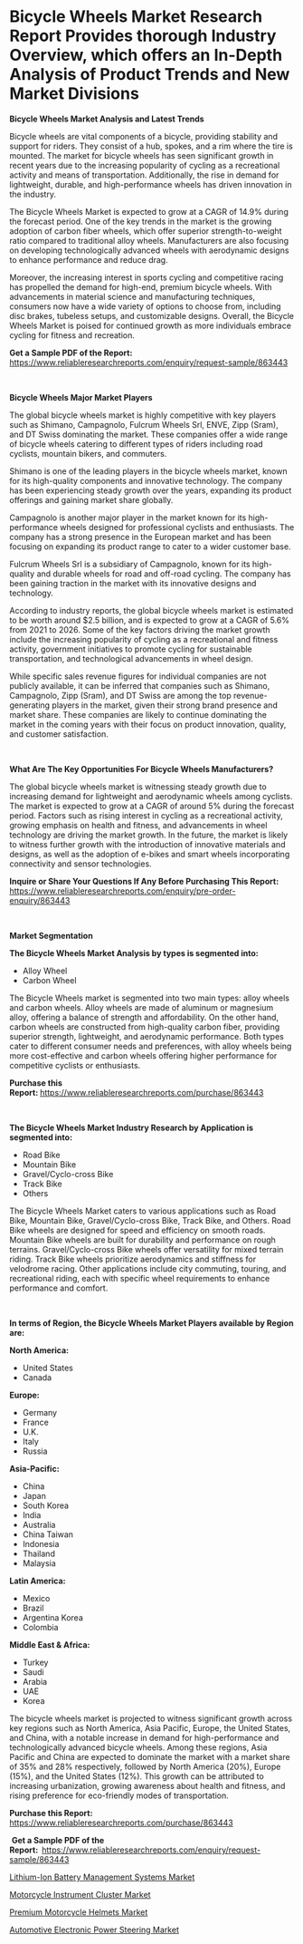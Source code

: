 <p><h1>Bicycle Wheels Market Research Report Provides thorough Industry Overview, which offers an In-Depth Analysis of Product Trends and New Market Divisions</h1></p><p><strong>Bicycle Wheels Market Analysis and Latest Trends</strong></p>
<p><p>Bicycle wheels are vital components of a bicycle, providing stability and support for riders. They consist of a hub, spokes, and a rim where the tire is mounted. The market for bicycle wheels has seen significant growth in recent years due to the increasing popularity of cycling as a recreational activity and means of transportation. Additionally, the rise in demand for lightweight, durable, and high-performance wheels has driven innovation in the industry.</p><p>The Bicycle Wheels Market is expected to grow at a CAGR of 14.9% during the forecast period. One of the key trends in the market is the growing adoption of carbon fiber wheels, which offer superior strength-to-weight ratio compared to traditional alloy wheels. Manufacturers are also focusing on developing technologically advanced wheels with aerodynamic designs to enhance performance and reduce drag.</p><p>Moreover, the increasing interest in sports cycling and competitive racing has propelled the demand for high-end, premium bicycle wheels. With advancements in material science and manufacturing techniques, consumers now have a wide variety of options to choose from, including disc brakes, tubeless setups, and customizable designs. Overall, the Bicycle Wheels Market is poised for continued growth as more individuals embrace cycling for fitness and recreation.</p></p>
<p><strong>Get a Sample PDF of the Report:&nbsp;</strong> <a href="https://www.reliableresearchreports.com/enquiry/request-sample/863443">https://www.reliableresearchreports.com/enquiry/request-sample/863443</a></p>
<p>&nbsp;</p>
<p><strong>Bicycle Wheels Major Market Players</strong></p>
<p><p>The global bicycle wheels market is highly competitive with key players such as Shimano, Campagnolo, Fulcrum Wheels Srl, ENVE, Zipp (Sram), and DT Swiss dominating the market. These companies offer a wide range of bicycle wheels catering to different types of riders including road cyclists, mountain bikers, and commuters.</p><p>Shimano is one of the leading players in the bicycle wheels market, known for its high-quality components and innovative technology. The company has been experiencing steady growth over the years, expanding its product offerings and gaining market share globally.</p><p>Campagnolo is another major player in the market known for its high-performance wheels designed for professional cyclists and enthusiasts. The company has a strong presence in the European market and has been focusing on expanding its product range to cater to a wider customer base.</p><p>Fulcrum Wheels Srl is a subsidiary of Campagnolo, known for its high-quality and durable wheels for road and off-road cycling. The company has been gaining traction in the market with its innovative designs and technology.</p><p>According to industry reports, the global bicycle wheels market is estimated to be worth around $2.5 billion, and is expected to grow at a CAGR of 5.6% from 2021 to 2026. Some of the key factors driving the market growth include the increasing popularity of cycling as a recreational and fitness activity, government initiatives to promote cycling for sustainable transportation, and technological advancements in wheel design.</p><p>While specific sales revenue figures for individual companies are not publicly available, it can be inferred that companies such as Shimano, Campagnolo, Zipp (Sram), and DT Swiss are among the top revenue-generating players in the market, given their strong brand presence and market share. These companies are likely to continue dominating the market in the coming years with their focus on product innovation, quality, and customer satisfaction.</p></p>
<p>&nbsp;</p>
<p><strong>What Are The Key Opportunities For Bicycle Wheels Manufacturers?</strong></p>
<p><p>The global bicycle wheels market is witnessing steady growth due to increasing demand for lightweight and aerodynamic wheels among cyclists. The market is expected to grow at a CAGR of around 5% during the forecast period. Factors such as rising interest in cycling as a recreational activity, growing emphasis on health and fitness, and advancements in wheel technology are driving the market growth. In the future, the market is likely to witness further growth with the introduction of innovative materials and designs, as well as the adoption of e-bikes and smart wheels incorporating connectivity and sensor technologies.</p></p>
<p><strong>Inquire or Share Your Questions If Any Before Purchasing This Report:</strong> <a href="https://www.reliableresearchreports.com/enquiry/pre-order-enquiry/863443">https://www.reliableresearchreports.com/enquiry/pre-order-enquiry/863443</a></p>
<p>&nbsp;</p>
<p><strong>Market Segmentation</strong></p>
<p><strong>The Bicycle Wheels Market Analysis by types is segmented into:</strong></p>
<p><ul><li>Alloy Wheel</li><li>Carbon Wheel</li></ul></p>
<p><p>The Bicycle Wheels market is segmented into two main types: alloy wheels and carbon wheels. Alloy wheels are made of aluminum or magnesium alloy, offering a balance of strength and affordability. On the other hand, carbon wheels are constructed from high-quality carbon fiber, providing superior strength, lightweight, and aerodynamic performance. Both types cater to different consumer needs and preferences, with alloy wheels being more cost-effective and carbon wheels offering higher performance for competitive cyclists or enthusiasts.</p></p>
<p><strong>Purchase this Report:&nbsp;</strong><a href="https://www.reliableresearchreports.com/purchase/863443">https://www.reliableresearchreports.com/purchase/863443</a></p>
<p>&nbsp;</p>
<p><strong>The Bicycle Wheels Market Industry Research by Application is segmented into:</strong></p>
<p><ul><li>Road Bike</li><li>Mountain Bike</li><li>Gravel/Cyclo-cross Bike</li><li>Track Bike</li><li>Others</li></ul></p>
<p><p>The Bicycle Wheels Market caters to various applications such as Road Bike, Mountain Bike, Gravel/Cyclo-cross Bike, Track Bike, and Others. Road Bike wheels are designed for speed and efficiency on smooth roads. Mountain Bike wheels are built for durability and performance on rough terrains. Gravel/Cyclo-cross Bike wheels offer versatility for mixed terrain riding. Track Bike wheels prioritize aerodynamics and stiffness for velodrome racing. Other applications include city commuting, touring, and recreational riding, each with specific wheel requirements to enhance performance and comfort.</p></p>
<p>&nbsp;</p>
<p><strong>In terms of Region, the Bicycle Wheels Market Players available by Region are:</strong></p>
<p>
    <p> <strong> North America: </strong>
        <ul>
            <li>United States</li>
            <li>Canada</li>
        </ul>
        </p> 
    <p> <strong> Europe: </strong>
        <ul>
            <li>Germany</li>
            <li>France</li>
            <li>U.K.</li>
            <li>Italy</li>
            <li>Russia</li>
        </ul>
        </p> 
    <p> <strong> Asia-Pacific: </strong>
        <ul>
            <li>China</li>
            <li>Japan</li>
            <li>South Korea</li>
            <li>India</li>
            <li>Australia</li>
            <li>China Taiwan</li>
            <li>Indonesia</li>
            <li>Thailand</li>
            <li>Malaysia</li>
        </ul>
        </p> 
    <p> <strong> Latin America: </strong>
        <ul>
            <li>Mexico</li>
            <li>Brazil</li>
            <li>Argentina Korea</li>
            <li>Colombia</li>
        </ul>
        </p> 
    <p> <strong> Middle East & Africa: </strong>
        <ul>
            <li>Turkey</li>
            <li>Saudi</li>
            <li>Arabia</li>
            <li>UAE</li>
            <li>Korea</li>
        </ul>
    </p>
    </p>
<p><p>The bicycle wheels market is projected to witness significant growth across key regions such as North America, Asia Pacific, Europe, the United States, and China, with a notable increase in demand for high-performance and technologically advanced bicycle wheels. Among these regions, Asia Pacific and China are expected to dominate the market with a market share of 35% and 28% respectively, followed by North America (20%), Europe (15%), and the United States (12%). This growth can be attributed to increasing urbanization, growing awareness about health and fitness, and rising preference for eco-friendly modes of transportation.</p></p>
<p><strong>Purchase this Report: </strong><a href="https://www.reliableresearchreports.com/purchase/863443">https://www.reliableresearchreports.com/purchase/863443</a></p>
<p>&nbsp;<strong>Get a Sample PDF of the Report:&nbsp;&nbsp;</strong><a href="https://www.reliableresearchreports.com/enquiry/request-sample/863443">https://www.reliableresearchreports.com/enquiry/request-sample/863443</a></p>
<p><strong></strong></p>
<p><p><a href="https://issuu.com/reportprime-2/docs/lithium-ion-battery-management-systems-market-size">Lithium-Ion Battery Management Systems Market</a></p><p><a href="https://issuu.com/reportprime-2/docs/motorcycle-instrument-cluster-market-size-2030.ppt">Motorcycle Instrument Cluster Market</a></p><p><a href="https://github.com/biheemgalvinlouises6hokrh3h/Market-Research-Report-List-1/blob/main/premium-motorcycle-helmets-market.md">Premium Motorcycle Helmets Market</a></p><p><a href="https://github.com/guneycigdem35/Market-Research-Report-List-2/blob/main/automotive-electronic-power-steering-market.md">Automotive Electronic Power Steering Market</a></p></p>